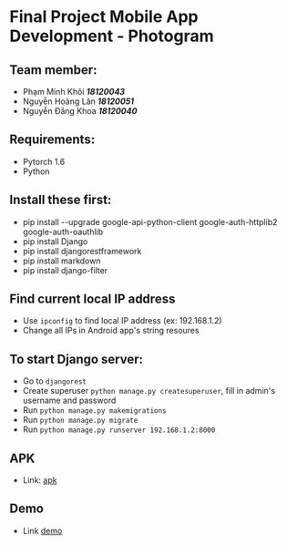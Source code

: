 # Final Project Mobile App Development - Photogram

## Team member:
- Phạm Minh Khôi ***18120043***
- Nguyễn Hoàng Lân ***18120051***
- Nguyễn Đăng Khoa ***18120040***

## Requirements:
- Pytorch 1.6
- Python

## Install these first:
- pip install --upgrade google-api-python-client google-auth-httplib2 google-auth-oauthlib
- pip install Django
- pip install djangorestframework
- pip install markdown
- pip install django-filter


## Find current local IP address
- Use ```ipconfig``` to find local IP address (ex: 192.168.1.2)
- Change all IPs in Android app's string resoures

## To start Django server:
- Go to ```djangorest```
- Create superuser ```python manage.py createsuperuser```, fill in admin's username and password
- Run ```python manage.py makemigrations```
- Run ```python manage.py migrate```
- Run ```python manage.py runserver 192.168.1.2:8000```

## APK
- Link: [apk](https://github.com/HCMUS-KLK/photogram-android/blob/master/app/build/outputs/apk/debug/app-debug.apk)

## Demo 
- Link [demo](https://drive.google.com/drive/folders/1rtfwPurpjEWd0V3xj30-M-zLaztHjUrF?usp=sharing)

